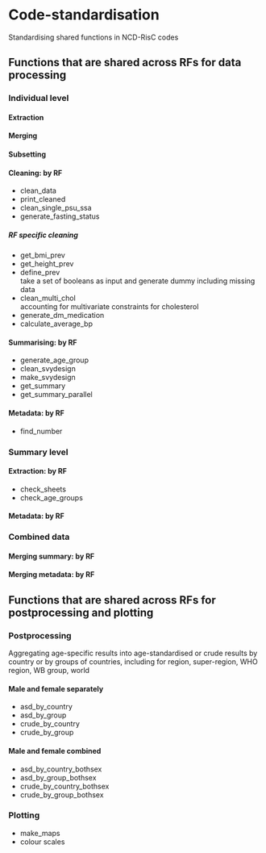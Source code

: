 # Code-standardisation
 Standardising shared functions in NCD-RisC codes

## Functions that are shared across RFs for data processing

### Individual level

#### Extraction

#### Merging

#### Subsetting

#### Cleaning: by RF
* clean_data
* print_cleaned
* clean_single_psu_ssa
* generate_fasting_status

##### RF specific cleaning
* get_bmi_prev
* get_height_prev
* define_prev  
take a set of booleans as input and generate dummy including missing data
* clean_multi_chol  
accounting for multivariate constraints for cholesterol
* generate_dm_medication
* calculate_average_bp

#### Summarising: by RF
* generate_age_group
* clean_svydesign
* make_svydesign
* get_summary
* get_summary_parallel

#### Metadata: by RF
* find_number

### Summary level

#### Extraction: by RF
* check_sheets
* check_age_groups

#### Metadata: by RF

### Combined data

#### Merging summary: by RF

#### Merging metadata: by RF

## Functions that are shared across RFs for postprocessing and plotting

### Postprocessing

Aggregating age-specific results into age-standardised or crude results
by country or by groups of countries,
including for region, super-region, WHO region, WB group, world

#### Male and female separately
* asd_by_country
* asd_by_group  
* crude_by_country
* crude_by_group  

#### Male and female combined
* asd_by_country_bothsex
* asd_by_group_bothsex  
* crude_by_country_bothsex
* crude_by_group_bothsex  

### Plotting
* make_maps
* colour scales

